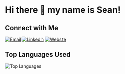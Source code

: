 # Hi there 👋 my name is Sean!

## Connect with Me

[![Email](https://img.shields.io/badge/Email-D14836?style=for-the-badge&logo=gmail&logoColor=white)](mailto:sdlouie24@gmail.com)
[![LinkedIn](https://img.shields.io/badge/LinkedIn-0077B5?style=for-the-badge&logo=linkedin&logoColor=white)](https://www.linkedin.com/in/sean-louie-8a4a00298/)
[![Website](https://img.shields.io/badge/Website-000000?style=for-the-badge&logo=github&logoColor=white)](https://sean.dev)
## Top Languages Used

![Top Languages](https://github-readme-stats.vercel.app/api/top-langs/?username=seanlouie24&layout=compact&hide=html)


<!--
**seanlouie24/seanlouie24** is a ✨ _special_ ✨ repository because its `README.md` (this file) appears on your GitHub profile.

Here are some ideas to get you started:

- 🔭 I’m currently working on ...
- 🌱 I’m currently learning ...
- 👯 I’m looking to collaborate on ...
- 🤔 I’m looking for help with ...
- 💬 Ask me about ...
- 📫 How to reach me: ...
- 😄 Pronouns: ...
- ⚡ Fun fact: ...
-->

